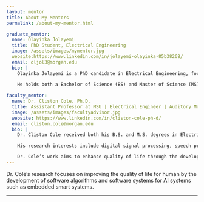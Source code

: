 ```yaml
---
layout: mentor
title: About My Mentors
permalink: /about-my-mentor.html

graduate_mentor:
  name: Olayinka Jolayemi
  title: PhD Student, Electrical Engineering
  image: /assets/images/mymentor.jpg
  website:https://www.linkedin.com/in/jolayemi-olayinka-85b38268/
  email: oljol3@morgan.edu
  bio: |
    Olayinka Jolayemi is a PhD candidate in Electrical Engineering, focused on Secure Embedded Systems. He is involved with Dr. Cole's Secure Signal and Systems research group, where his primary research explores adversarial attack effects on Resilient Distributed Algorithms (RDO).
    
    He holds both a Bachelor of Science (BS) and Master of Science (MS) in Electrical Engineering. He earned his BS from the University of Ilorin in Nigeria and his MS from Morgan State University. After completing his MS, Olayinka began working at Kinzo Engineering as a Cybersecurity Engineer, focusing on protecting systems and networks against cyber threats.

faculty_mentor:
  name: Dr. Cliston Cole, Ph.D.
  title: Assistant Professor at MSU | Electrical Engineer | Auditory Modeling | Speech Perception
  image: /assets/images/facultyadvisor.jpg
  website: https://www.linkedin.com/in/cliston-cole-ph-d/
  email: cliston.cole@morgan.edu
  bio: |
    Dr. Cliston Cole received both his B.S. and M.S. degrees in Electrical Engineering from Tuskegee University. He earned his Ph.D. in Electrical and Computer Engineering from the University of Illinois at Urbana-Champaign.

    His research interests include digital signal processing, speech processing, image processing, radar processing, artificial intelligence (AI), machine learning, and neuroscience. He focuses on techniques for improving speech recognition and computer vision in both communication and intelligent systems.

    Dr. Cole’s work aims to enhance quality of life through the development of software algorithms and systems for embedded smart AI platforms.
---
```


    
   Dr. Cole’s research focuses on improving the quality of life for human by the development of software algorithms and software systems for AI systems such as embedded smart systems.

---
